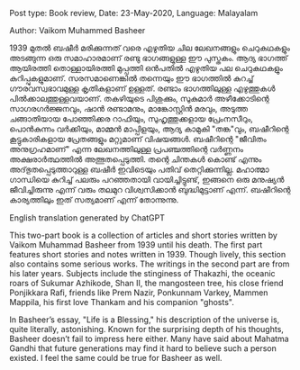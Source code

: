 Post type: Book review, Date: 23-May-2020, Language: Malayalam

Author: Vaikom Muhammed Basheer

1939 മുതൽ ബഷീർ മരിക്കുന്നത് വരെ എഴുതിയ ചില ലേഖനങ്ങളും ചെറുകഥകളും അടങ്ങുന്ന ഒരു സമാഹാരമാണ് രണ്ടു ഭാഗങ്ങളുള്ള ഈ പുസ്തകം. ആദ്യ ഭാഗത്ത് ആയിരത്തി തൊള്ളായിരത്തി മുപ്പത്തി ഒൻപതിൽ എഴുതിയ പല ചെറുകഥകളും കുറിപ്പുകളുമാണ്. സരസമാണെങ്കിൽ തന്നെയും ഈ ഭാഗത്തിൽ കുറച്ച് ഗൗരവസ്വഭാവമുള്ള കൃതികളാണ് ഉള്ളത്. രണ്ടാം ഭാഗത്തിലുള്ള എഴുത്തുകൾ പിൽക്കാലത്തുള്ളവയാണ്. തകഴിയുടെ പിശുക്കും, സുകുമാർ അഴീക്കോടിന്റെ സാഗരഗർജ്ജനവും, ഷാൻ രണ്ടാമനും, മാങ്കോസ്റ്റിൻ മരവും, അടുത്ത ചങ്ങാതിയായ പോഞ്ഞിക്കര റാഫിയും, സുഹൃത്തുക്കളായ പ്രേംനസീറും, പൊൻകുന്നം വർക്കിയും, മാമ്മൻ മാപ്പിളയും, ആദ്യ കാമുകി "തങ്ക"വും, ബഷീറിന്റെ കൂട്ടുകാരികളായ പ്രേതങ്ങളും മറ്റുമാണ് വിഷയങ്ങൾ.
ബഷീറിന്റെ "ജീവിതം അനുഗ്രഹമാണ്" എന്ന ലേഖനത്തിലുള്ള പ്രപഞ്ചത്തിന്റെ വർണ്ണനം അക്ഷരാർത്ഥത്തിൽ അത്ഭുതപ്പെടുത്തി. തന്റെ ചിന്തകൾ കൊണ്ട് എന്നും അദ്‌ഭുതപ്പെടുത്താറുള്ള ബഷീർ ഇവിടെയും പതിവ് തെറ്റിക്കുന്നില്ല. മഹാത്മാ ഗാന്ധിയെ കുറിച്ച് പലരും പറഞ്ഞതായി വായിച്ചിട്ടുണ്ട്, ഇങ്ങനെ ഒരു മനുഷ്യൻ ജീവിച്ചിരുന്നു എന്ന് വരും തലമുറ വിശ്വസിക്കാൻ ബുദ്ധിമുട്ടാണ് എന്ന്. ബഷീറിന്റെ കാര്യത്തിലും ഇത് സത്യമാണ് എന്ന് തോന്നുന്നു.

English translation generated by ChatGPT

This two-part book is a collection of articles and short stories written by Vaikom Muhammad Basheer from 1939 until his death. The first part features short stories and notes written in 1939. Though lively, this section also contains some serious works. The writings in the second part are from his later years. Subjects include the stinginess of Thakazhi, the oceanic roars of Sukumar Azhikode, Shan II, the mangosteen tree, his close friend Ponjikkara Rafi, friends like Prem Nazir, Ponkunnam Varkey, Mammen Mappila, his first love Thankam and his companion "ghosts".

In Basheer’s essay, "Life is a Blessing," his description of the universe is, quite literally, astonishing. Known for the surprising depth of his thoughts, Basheer doesn’t fail to impress here either. Many have said about Mahatma Gandhi that future generations may find it hard to believe such a person existed. I feel the same could be true for Basheer as well.
